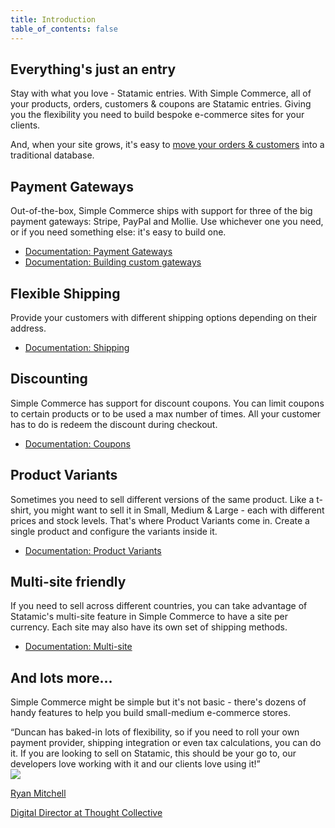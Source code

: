 ```yaml
---
title: Introduction
table_of_contents: false
---
```


## Everything's just an entry

Stay with what you love - Statamic entries. With Simple Commerce, all of your products, orders, customers & coupons are Statamic entries. Giving you the flexibility you need to build bespoke e-commerce sites for your clients.

And, when your site grows, it's easy to [move your orders & customers](/database-orders) into a traditional database.

## Payment Gateways

Out-of-the-box, Simple Commerce ships with support for three of the big payment gateways: Stripe, PayPal and Mollie. Use whichever one you need, or if you need something else: it's easy to build one.

-   [Documentation: Payment Gateways](/gateways)
-   [Documentation: Building custom gateways](/extending/custom-gateways)

## Flexible Shipping

Provide your customers with different shipping options depending on their address.

-   [Documentation: Shipping](/shipping)

## Discounting

Simple Commerce has support for discount coupons. You can limit coupons to certain products or to be used a max number of times. All your customer has to do is redeem the discount during checkout.

-   [Documentation: Coupons](/coupons)

## Product Variants

Sometimes you need to sell different versions of the same product. Like a t-shirt, you might want to sell it in Small, Medium & Large - each with different prices and stock levels. That's where Product Variants come in. Create a single product and configure the variants inside it.

-   [Documentation: Product Variants](/product-variants)

## Multi-site friendly

If you need to sell across different countries, you can take advantage of Statamic's multi-site feature in Simple Commerce to have a site per currency. Each site may also have its own set of shipping methods.

-   [Documentation: Multi-site](/multisite)

## And lots more...

Simple Commerce might be simple but it's not basic - there's dozens of handy features to help you build small-medium e-commerce stores.

<div class="not-prose testimonial">
    <div class="testimonial-body">
        “Duncan has baked-in lots of flexibility, so if you need to roll your own payment provider, shipping integration or even tax calculations, you can do it. If you are looking to sell on Statamic, this should be your go to, our developers love working with it and our clients love using it!”
    </div>
    <div class="testimonial-person">
        <a href="https://www.thoughtcollective.com" target="_blank">
            <img src="/img/testimonials/ryan.jpeg">
            <div>
                <p>Ryan Mitchell</p>
                <span>Digital Director at Thought Collective</span>
            </div>
        </a>
    </div>
</div>
